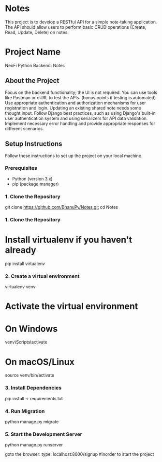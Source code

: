 # Notes
This project is to develop a RESTful API for a simple note-taking application. The API should allow users to perform basic CRUD operations (Create, Read, Update, Delete) on notes.

# Project Name

NeoFi Python Backend: Notes

## About the Project

Focus on the backend functionality; the UI is not required. You can use tools like Postman or cURL to test the APIs. (bonus points if testing is automated)
Use appropriate authentication and authorization mechanisms for user registration and login.
Updating an existing shared note needs some thought input. 
Follow Django best practices, such as using Django's built-in user authentication system and using serializers for API data validation.
Implement necessary error handling and provide appropriate responses for different scenarios.


## Setup Instructions

Follow these instructions to set up the project on your local machine.

### Prerequisites

- Python (version 3.x)
- pip (package manager)

### 1. Clone the Repository

git clone https://github.com/BhanuPy/Notes.git
cd Notes

### 1. Clone the Repository

# Install virtualenv if you haven't already
pip install virtualenv

### 2. Create a virtual environment
virtualenv venv

# Activate the virtual environment
# On Windows
venv\Scripts\activate
# On macOS/Linux
source venv/bin/activate

### 3. Install Dependencies

pip install -r requirements.txt

### 4. Run Migration
python manage.py migrate

### 5. Start the Development Server 
python manage.py runserver

goto the browser:
type:
localhost:8000/signup    #inorder to start the project